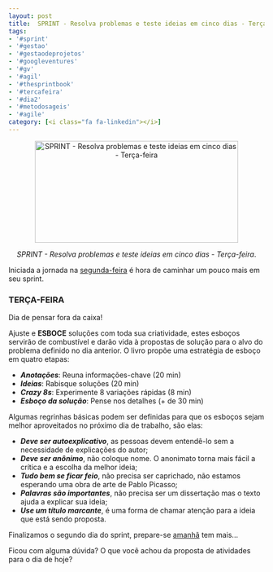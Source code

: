 ```yaml
---
layout: post
title:  SPRINT - Resolva problemas e teste ideias em cinco dias - Terça-feira
tags:
- '#sprint'
- '#gestao'
- '#gestaodeprojetos'
- '#googleventures'
- '#gv'
- '#agil'
- '#thesprintbook'
- '#tercafeira'
- '#dia2'
- '#metodosageis'
- '#agile'
category: [<i class="fa fa-linkedin"></i>]
---
```


<div style="text-align:center">
<p><img src="https://raw.githubusercontent.com/mateusbtlopes/mateusbtlopes.github.io/master/_posts/img/SprintTerca.png" alt="SPRINT - Resolva problemas e teste ideias em cinco dias - Terça-feira" height="200" width="400"/></p>
</div>

<div style="text-align:center">
<p><i>SPRINT - Resolva problemas e teste ideias em cinco dias - Terça-feira</i>.</p>
</div>

<p>Iniciada a jornada na <a href="./sprint-resolva-problemas-e-teste-ideias-em-cinco-dias-segunda-feira.html" target="_blank">segunda-feira</a> é hora de caminhar um pouco mais em seu sprint.<p/>

<h3 id="heading3">TERÇA-FEIRA</h3>

<p>Dia de pensar fora da caixa!</p>

<p>Ajuste e <strong>ESBOCE</strong> soluções com toda sua criatividade, estes esboços servirão de combustível e darão vida à propostas de solução para o alvo do problema definido no dia anterior. O livro propõe uma estratégia de esboço em quatro etapas:</p>

<ul>
<li><strong><i>Anotações</i></strong>: Reuna informações-chave (20 min)</li>
<li><strong><i>Ideias</i></strong>: Rabisque soluções (20 min)</li>
<li><strong><i>Crazy 8s</i></strong>: Experimente 8 variações rápidas (8 min)</li>
<li><strong><i>Esboço da solução</i></strong>: Pense nos detalhes (+ de 30 min)</li>
</ul>

<p>Algumas regrinhas básicas podem ser definidas para que os esboços sejam melhor aproveitados no próximo dia de trabalho, são elas:</p>

<ul>
<li><strong><i>Deve ser autoexplicativo</i></strong>, as pessoas devem entendê-lo sem a necessidade de explicações do autor;</li>
<li><strong><i>Deve ser anônimo</i></strong>, não coloque nome. O anonimato torna mais fácil a crítica e a escolha da melhor ideia;</li>
<li><strong><i>Tudo bem se ficar feio</i></strong>, não precisa ser caprichado, não estamos esperando uma obra de arte de Pablo Picasso;</li>
<li><strong><i>Palavras são importantes</i></strong>, não precisa ser um dissertação mas o texto ajuda a explicar sua ideia;</li>
<li><strong><i>Use um título marcante</i></strong>, é uma forma de chamar atenção para a ideia que está sendo proposta.</li>
</ul>

<p>Finalizamos o segundo dia do sprint, prepare-se <a href="./sprint-resolva-problemas-e-teste-ideias-em-cinco-dias-quarta-feira.html" target="_blank">amanhã</a> tem mais...</p>

<p>Ficou com alguma dúvida? O que você achou da proposta de atividades para o dia de hoje?</p>